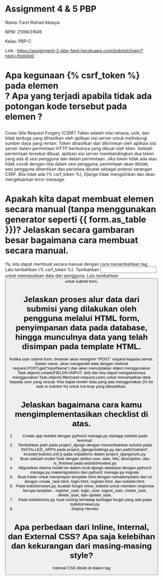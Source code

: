 
# Assignment 4 & 5 PBP
Nama: Farel Rishad Akasya

NPM: 2106631646

Kelas: PBP-C

Link : https://assignment-2-pbp-farel.herokuapp.com/todolist/login/?next=/todolist/


# Apa kegunaan {% csrf_token %} pada elemen <form>? Apa yang terjadi apabila tidak ada potongan kode tersebut pada elemen ?

Cross-Site Request Forgery (CSRF) Token adalah nilai rahasia, unik, dan tidak terduga yang dihasilkan oleh aplikasi sisi server untuk melindungi sumber daya yang rentan. Token dihasilkan dan dikirimkan oleh aplikasi sisi server dalam permintaan HTTP berikutnya yang dibuat oleh klien. Setelah permintaan tersebut dibuat, aplikasi sisi server membandingkan dua token yang ada di sesi pengguna dan dalam permintaan. Jika token tidak ada atau tidak cocok dengan nilai dalam sesi pengguna, permintaan akan ditolak, sesi pengguna dihentikan dan peristiwa dicatat sebagai potensi serangan CSRF.
Bila tidak ada {% csrf_token %}, Django tidak mengizinkan dan akan mengeluarkan error message.

# Apakah kita dapat membuat elemen <form> secara manual (tanpa menggunakan generator seperti {{ form.as_table }})? Jelaskan secara gambaran besar bagaimana cara membuat <form> secara manual.
Ya, kita dapat membuat <form> secara manual dengan cara menambahkan tag <form method=”POST”> . Lalu tambahkan {% csrf_token %}. Tambahkan <input> untuk memasukkan data dari pengguna. Lalu tambahkan <button type=”submit”> untuk submit form.

# Jelaskan proses alur data dari submisi yang dilakukan oleh pengguna melalui HTML form, penyimpanan data pada database, hingga munculnya data yang telah disimpan pada template HTML.
Ketika user submit form, browser akan mengirim “POST” request kepada server. Dalam views, akan mengambil data dengan method request.POST.get(“inputName”) dan akan menciptakan object menggunakan Task.objects.create(FIELDS=INPUT, dst) dan kita dapat mengaksesnya menggunakan Task.objects.filter(user=request.user) untuk menampilkan data kepada user yang sesuai. Kita dapat render data yang ada menggunakan {% for task in todolist %} untuk me-loop yang dibutuhkan.


# Jelaskan bagaimana cara kamu mengimplementasikan checklist di atas.
1. Create app todolist dengan python3 manage.py startapp todolist pada terminal.
2. Tambahkan path pada project_django dengan menambahkan todolist pada INSTALLED_APPS pada project_django/settings.py dan path('todolist/', include('todolist.urls'))  pada urlpatterns dalam project_django/urls.py.
3. Buat sebuah model Task dengan atribut user, date, title, description, dan is_finished pada todolist/models.py
4. Migrasikan skema model ke dalam local django database dengan python3 manage.py makemigrations dan python2 manage.py migrate.
5. Buat folder untuk menyimpan template html dengan namatemplates dan isi dengan create_task.html, login.html, register.html, dan todolist.html. 
6. Pada todolist/views.py, buatlah fungsi show_todolist untuk memberi response berupa tampilan , register_user, login_user, logout_user, create_task, delete_task, dan update_task.
7. Pada todolist/urls.py, buat  routing terhadap berbagai fungsi yang ada pada todolist/views.py
8. Deploy Heroku

# Apa perbedaan dari Inline, Internal, dan External CSS? Apa saja kelebihan dan kekurangan dari masing-masing style?

Internal CSS ditulis di dalam tag <style> di bagian atas (header) file HTML dan berguna untuk membuat tampilan pada satu halaman website dan tidak digunakan pada halaman website yang lain.Keunggulan internal css adalah tidak perlu memuat file lainnya karena sudah ada di file HTML. Class dan ID bisa digunakan oleh internal stylesheet. Kelemahannya adalah website menjadi lebih lambat dan tidak efisien ketika ingin menggunakan CSS yang sama dalam beberapa file.

External CSS ditulis terpisah dari kode HTML. External CSS ditulis pada file khusus yang berekstensi .css. File eksternal CSS biasanya diletakkan setelah bagian <head> pada halaman. Keunggulan external CSS adalah file HTML menjadi lebih bersih dan mudah untuk dibaca serta css file bisa digunakan untuk beberapa halaman. Kelemahannya adalah download time menjadi lebih lama.

Inline CSS adalah kode CSS yang ditulis langsung pada atribut elemen HTML untuk menata elemen HTML tertentu. Untuk style CSS ini, Anda hanya perlu menambahkan atribut style ke setiap tag HTML, tanpa menggunakan selector. Keunggulannya adalah request HTTP kecil sehingga load cepat. Kelemahannya adalah tidak efisien karena Inline style CSS hanya bisa diterapkan pada satu elemen HTML.

# Jelaskan tag HTML5 yang kamu ketahui.

<body> membuat badan dokumen. <header> menandakan kepala dokumen atau sebuah seksi
<img> menandakan gambar. <table> membuat tabel data. <tr> membuat baris pada tabel

# Jelaskan tipe-tipe CSS selector yang kamu ketahui.

:read-only
menandakan atribut input hanya bisa dibaca.

:out-of-range
menandakan elemen input di luar jangkauan.

:fullscreen
mengambil elemen dalam mode layar penuh.

:disabled
mengambil input yang disabled.

:active
mengambil link yang aktif.

# Jelaskan bagaimana cara kamu mengimplementasikan checklist di atas.
Saya menggunakan tailwind dan mencari template yang sesuai dengan keinginan. Lalu, saya copy template tersebut dan ubah class menjadi sesuai. Lalu, untuk pembuatan card pada todolist.html, saya mengimplementasikan for loop untuk membuat card baru setiap dibuat task baru.








